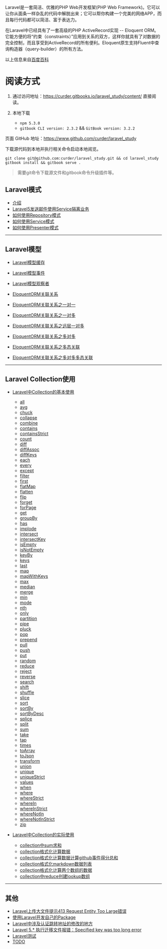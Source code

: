 Laravel是一套简洁、优雅的PHP Web开发框架(PHP Web Framework)。它可以让你从面条一样杂乱的代码中解脱出来；它可以帮你构建一个完美的网络APP，而且每行代码都可以简洁、富于表达力。

在Laravel中已经具有了一套高级的PHP ActiveRecord实现 -- Eloquent ORM。它能方便的将“约束（constraints）”应用到关系的双方，这样你就具有了对数据的完全控制，而且享受到ActiveRecord的所有便利。Eloquent原生支持Fluent中查询构造器（query-builder）的所有方法。

以上信息来自[百度百科](https://baike.baidu.com/item/Laravel)

# 阅读方式

1. 通过访问地址：https://curder.gitbooks.io/laravel_study/content/ 直接阅读。

2. 本地下载

    * `npm 5.3.0`
    * `gitbook CLI version: 2.3.2` && `GitBook version: 3.2.2`

页面 GitHub 地址：https://www.github.com/curder/laravel_study

下载源代码到本地并执行相关命令启动本地阅览。

```
git clone git@github.com:curder/laravel_study.git && cd laravel_study
gitbook install && gitbook serve .
```
> 需要git命令下载源文件和gitbook命令升级插件等。


## Laravel模式

* [介绍](README.md)
* [Laravel5发送邮件使用Service隔离业务](send_mesages_use_service_partten.md)
* [如何使用Repository模式](how_to_use_repository_mode.md)
* [如何使用Service模式](how_to_use_service_mode.md)
* [如何使用Presenter模式](how_to_use_presenter_mode.md)

---

## Laravel模型

* [Laravel模型缓存](model/laravel-model-caching.md)
* [Laravel模型事件](model/laravel-model-event.md)
* [Laravel模型观察者](model/laravel-model-observers.md)

* [EloquentORM关联关系](related_relationship/README.md)
* [EloquentORM关联关系之一对一](related_relationship/hasOne.md)
* [EloquentORM关联关系之一对多](related_relationship/hasMany.md)
* [EloquentORM关联关系之远层一对多](related_relationship/hasManyThrough.md)
* [EloquentORM关联关系之多对多](related_relationship/morphToMany.md)
* [EloquentORM关联关系之多态关联](related_relationship/morphMany.md)
* [EloquentORM关联关系之多对多多态关联](related_relationship/belongsToMany.md)

---

## Laravel Collection使用
* [Laravel中Collection的基本使用](collections/README.md)
    * [all](/collections/all.md)
    * [avg](/collections/avg.md)
    * [chuck](/collections/chuck.md)
    * [collapse](/collections/collapse.md)
    * [combine](/collections/combine.md)
    * [contains](/collections/contains.md)
    * [containsStrict](/collections/containsStrict.md)
    * [count](/collections/count.md)
    * [diff](/collections/diff.md)
    * [diffAssoc](/collections/diffAssoc.md)
    * [diffKeys](/collections/diffKeys.md)
    * [each](/collections/each.md)
    * [every](/collections/every.md)
    * [except](/collections/except.md)
    * [filter](/collections/filter.md)
    * [first](/collections/first.md)
    * [flatMap](/collections/flatMap.md)
    * [flatten](/collections/flatten.md)
    * [flip](/collections/flip.md)
    * [forget](/collections/forget.md)
    * [forPage](/collections/forPage.md)
    * [get](/collections/get.md)
    * [groupBy](/collections/groupBy.md)
    * [has](/collections/has.md)
    * [implode](/collections/implode.md)
    * [intersect](/collections/intersect.md)
    * [intersectKey](/collections/intersectKey.md)
    * [isEmpty](/collections/isEmpty.md)
    * [isNotEmpty](/collections/isNotEmpty.md)
    * [keyBy](/collections/keyBy.md)
    * [keys](/collections/keys.md)
    * [last](/collections/last.md)
    * [map](/collections/map.md)
    * [mapWithKeys](/collections/mapWithKeys.md)
    * [max](/collections/max.md)
    * [median](/collections/median.md)
    * [merge](/collections/merge.md)
    * [min](/collections/min.md)
    * [mode](/collections/mode.md)
    * [nth](/collections/nth.md)
    * [only](/collections/only.md)
    * [partition](/collections/partition.md)
    * [pipe](/collections/pipe.md)
    * [pluck](/collections/pluck.md)
    * [pop](/collections/pop.md)
    * [prepend](/collections/prepend.md)
    * [pull](/collections/pull.md)
    * [push](/collections/push.md)
    * [put](/collections/put.md)
    * [random](/collections/random.md)
    * [reduce](/collections/reduce.md)
    * [reject](/collections/reject.md)
    * [reverse](/collections/reverse.md)
    * [search](/collections/search.md)
    * [shift](/collections/shift.md)
    * [shuffle](/collections/shuffle.md)
    * [slice](/collections/slice.md)
    * [sort](/collections/sort.md)
    * [sortBy](/collections/sortBy.md)
    * [sortByDesc](/collections/sortByDesc.md)
    * [splice](/collections/splice.md)
    * [split](/collections/split.md)
    * [sum](/collections/sum.md)
    * [take](/collections/take.md)
    * [tap](/collections/tap.md)
    * [times](/collections/times.md)
    * [toArray](/collections/toArray.md)
    * [toJson](/collections/toJson.md)
    * [transform](/collections/transform.md)
    * [union](/collections/union.md)
    * [unique](/collections/unique.md)
    * [uniqueStrict](/collections/uniqueStrict.md)
    * [values](/collections/values.md)
    * [when](/collections/when.md)
    * [where](/collections/where.md)
    * [whereStrict](/collections/whereStrict.md)
    * [whereIn](/collections/whereIn.md)
    * [whereInStrict](/collections/whereInStrict.md)
    * [whereNotIn](/collections/whereNotIn.md)
    * [whereNotInStrict](/collections/whereNotInStrict.md)
    * [zip](/collections/zip.md)

* [Laravel中Collection的实际使用](/collections_demo/README.md)
    * [collection中sum求和](/collections_demo/sum.md)
    * [collection格式化计算数据](/collections_demo/format.md)
    * [collection格式化计算数据计算github事件得分总和](/collections_demo/format_github_events_score.md)
    * [collection格式化markdown数据列表](/collections_demo/markdown_format.md)
    * [collection格式化计算两个数组的数据](/collections_demo/format_two_array.md)
    * [collection中reduce创建lookup数组](/collections_demo/reduce_create_lookup_array.md)

---

## 其他

* [Laravel上传大文件提示413 Request Entity Too Large错误](laravel_upload_413_request_entity_too_large_error.md)
* [使用Laravel开发自己的Package](packages/laravel-package-hello-world.md)
* [Laravel中涉及认证跳转地址的修改的地方](laravel_is_involved_in_the_modification_of_the_authentication_jump_address.md)
* [Laravel 5.\* 执行迁移文件报错：Specified key was too long error](specified_key_was_too_long_error.md)
* [Laravel测试](laravel_test.md)
* [TODO](todo_list.md)